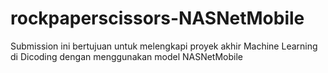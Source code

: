 # rockpaperscissors-NASNetMobile

Submission ini bertujuan untuk melengkapi proyek akhir Machine Learning di Dicoding dengan menggunakan model NASNetMobile
